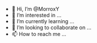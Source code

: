 - 👋 Hi, I’m @MorroxY
- 👀 I’m interested in ...
- 🌱 I’m currently learning ...
- 💞️ I’m looking to collaborate on ...
- 📫 How to reach me ...

<!---
MorroxY/MorroxY is a ✨ special ✨ repository because its `README.md` (this file) appears on your GitHub profile.
You can click the Preview link to take a look at your changes.
--->
